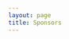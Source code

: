 ```yaml
---
layout: page
title: Sponsors
---
```


<!--

{%- assign sponsor1_path = "/images/sponsor-logo/akamai.png" | relative_url -%}

	<img src="{{ sponsor1_path }}" alt="Sponsor 1" class="sponsor-logo">
-->
